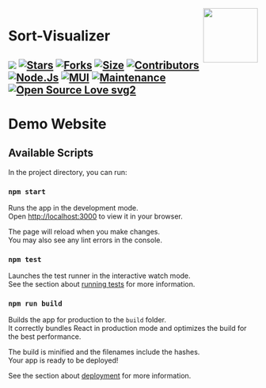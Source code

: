 <img src="https://avatars.githubusercontent.com/u/72244964?v=4" align="right" width="110" height="110"/>

# Sort-Visualizer

[![](https://img.shields.io/badge/sort-visualizer-v1.0.0-blue)](#)
[![Stars](https://img.shields.io/github/stars/CoderChirag/sort-visualizer?style=flat-square&color=yellow)](https://github.com/CoderChirag/sort-visualizer/stargazers)
[![Forks](https://img.shields.io/github/forks/CoderChirag/sort-visualizer?style=flat-square&color=orange)](https://github.com/CoderChirag/sort-visualizer/fork)
[![Size](https://img.shields.io/github/repo-size/CoderChirag/sort-visualizer?style=flat-square&color=green)](https://github.com/CoderChirag/sort-visualizer)
[![Contributors](https://img.shields.io/github/contributors/CoderChirag/sort-visualizer?style=flat-square&color=green)](https://github.com/CoderChirag/sort-visualizer/graphs/contributors)
[![Node.Js](https://img.shields.io/badge/Node.Js-v16.14.2-blue)](https://nodejs.org/en/)
[![MUI](https://img.shields.io/badge/MUI-v5.10.0-blue)](https://mui.com)
[![Maintenance](https://img.shields.io/badge/Maintained%3F-yes-green.svg)](https://github.com/CoderChirag/sort-visualizer/graphs/commit-activity) 
[![Open Source Love svg2](https://badges.frapsoft.com/os/v2/open-source.svg?v=103)](https://github.com/CoderChirag/sort-visualizer)
----

# Demo Website



## Available Scripts

In the project directory, you can run:

### `npm start`

Runs the app in the development mode.\
Open [http://localhost:3000](http://localhost:3000) to view it in your browser.

The page will reload when you make changes.\
You may also see any lint errors in the console.

### `npm test`

Launches the test runner in the interactive watch mode.\
See the section about [running tests](https://facebook.github.io/create-react-app/docs/running-tests) for more information.

### `npm run build`

Builds the app for production to the `build` folder.\
It correctly bundles React in production mode and optimizes the build for the best performance.

The build is minified and the filenames include the hashes.\
Your app is ready to be deployed!

See the section about [deployment](https://facebook.github.io/create-react-app/docs/deployment) for more information.
